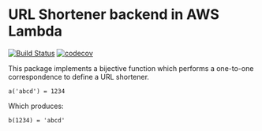 # URL Shortener backend in AWS Lambda

[![Build Status](https://travis-ci.com/NikStoyanov/urlshortapi.svg?branch=master)](https://travis-ci.com/NikStoyanov/urlshortapi)
[![codecov](https://codecov.io/gh/NikStoyanov/urlshortapi/branch/master/graph/badge.svg)](https://codecov.io/gh/NikStoyanov/urlshortapi)

This package implements a bijective function which performs a one-to-one
correspondence to define a URL shortener.

```
a('abcd') = 1234
```

Which produces:

```
b(1234) = 'abcd'
```
